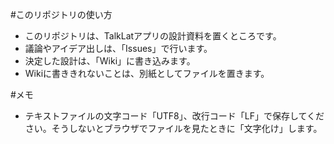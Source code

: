 #このリポジトリの使い方
* このリポジトリは、TalkLatアプリの設計資料を置くところです。
* 議論やアイデア出しは、「Issues」で行います。
* 決定した設計は、「Wiki」に書き込みます。
* Wikiに書ききれないことは、別紙としてファイルを置きます。

#メモ 
* テキストファイルの文字コード「UTF8」、改行コード「LF」で保存してください。そうしないとブラウザでファイルを見たときに「文字化け」します。

